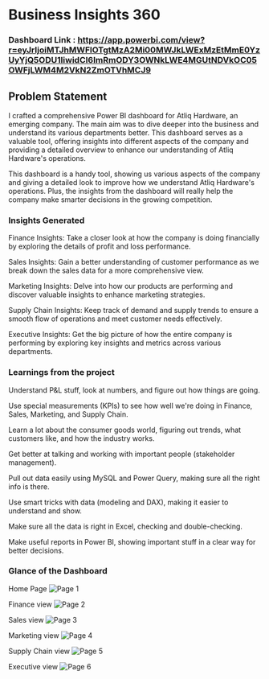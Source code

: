 # Business Insights 360

### Dashboard Link : https://app.powerbi.com/view?r=eyJrIjoiMTJhMWFlOTgtMzA2Mi00MWJkLWExMzEtMmE0YzUyYjQ5ODU1IiwidCI6ImRmODY3OWNkLWE4MGUtNDVkOC05OWFjLWM4M2VkN2ZmOTVhMCJ9                

## Problem Statement

I crafted a comprehensive Power BI dashboard for Atliq Hardware, an emerging company. The main aim was to dive deeper into the business and understand its various departments better. This dashboard serves as a valuable tool, offering insights into different aspects of the company and providing a detailed overview to enhance our understanding of Atliq Hardware's operations.


This dashboard is a handy tool, showing us various aspects of the company and giving a detailed look to improve how we understand Atliq Hardware's operations. Plus, the insights from the dashboard will really help the company make smarter decisions in the growing competition.



### Insights Generated

Finance Insights: Take a closer look at how the company is doing financially by exploring the details of profit and loss performance.

Sales Insights: Gain a better understanding of customer performance as we break down the sales data for a more comprehensive view.

Marketing Insights: Delve into how our products are performing and discover valuable insights to enhance marketing strategies.

Supply Chain Insights: Keep track of demand and supply trends to ensure a smooth flow of operations and meet customer needs effectively.

Executive Insights: Get the big picture of how the entire company is performing by exploring key insights and metrics across various departments.

### Learnings from the project


Understand P&L stuff, look at numbers, and figure out how things are going.

Use special measurements (KPIs) to see how well we're doing in Finance, Sales, Marketing, and Supply Chain.

Learn a lot about the consumer goods world, figuring out trends, what customers like, and how the industry works.

Get better at talking and working with important people (stakeholder management).

Pull out data easily using MySQL and Power Query, making sure all the right info is there.

Use smart tricks with data (modeling and DAX), making it easier to understand and show.

Make sure all the data is right in Excel, checking and double-checking.

Make useful reports in Power BI, showing important stuff in a clear way for better decisions.



### Glance of the Dashboard

Home Page
![Page 1](https://github.com/divyaa-rawat/Project/assets/147628244/78263a41-7389-4157-90a9-5dd93f05c98b)

Finance view
![Page 2](https://github.com/divyaa-rawat/Project/assets/147628244/9a21135c-6e77-4dc0-b5e8-83afc93dae9c)

Sales view
![Page 3](https://github.com/divyaa-rawat/Project/assets/147628244/0ec9a76d-c0f2-4866-9a50-106ae2e5665a)

Marketing view
![Page 4](https://github.com/divyaa-rawat/Project/assets/147628244/aba6539f-b0ce-4b87-b962-20c44651a638)

Supply Chain view
![Page 5](https://github.com/divyaa-rawat/Project/assets/147628244/fec90dd4-bb66-4692-ad53-3cff2e8ef354)

Executive view
![Page 6](https://github.com/divyaa-rawat/Project/assets/147628244/72689066-bdd3-4d15-a86f-2396e760565f)
